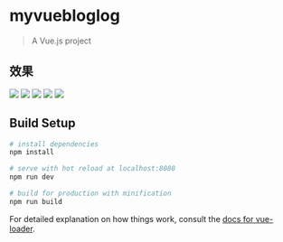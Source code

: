 # myvuebloglog

> A Vue.js project

## 效果

![](http://on891bjlf.bkt.clouddn.com/vue/1.png)
![](http://on891bjlf.bkt.clouddn.com/vue/2.png)
![](http://on891bjlf.bkt.clouddn.com/vue/3.png)
![](http://on891bjlf.bkt.clouddn.com/vue/4.png)
![](http://on891bjlf.bkt.clouddn.com/vue/6.png)


## Build Setup

``` bash
# install dependencies
npm install

# serve with hot reload at localhost:8080
npm run dev

# build for production with minification
npm run build
```

For detailed explanation on how things work, consult the [docs for vue-loader](http://vuejs.github.io/vue-loader).
